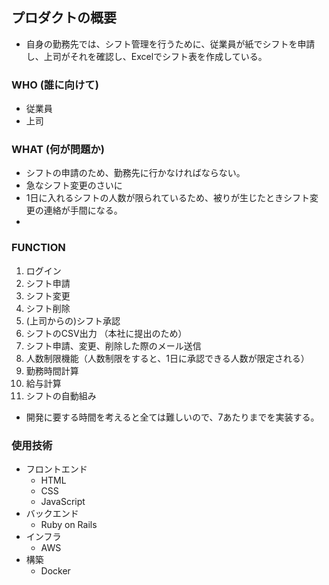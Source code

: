 ## プロダクトの概要
- 自身の勤務先では、シフト管理を行うために、従業員が紙でシフトを申請し、上司がそれを確認し、Excelでシフト表を作成している。
### WHO (誰に向けて)
- 従業員
- 上司
### WHAT (何が問題か)
- シフトの申請のため、勤務先に行かなければならない。
- 急なシフト変更のさいに
- 1日に入れるシフトの人数が限られているため、被りが生じたときシフト変更の連絡が手間になる。
-



### FUNCTION

1. ログイン
2. シフト申請
3. シフト変更
4. シフト削除
5. (上司からの)シフト承認
6. シフトのCSV出力 （本社に提出のため）
7. シフト申請、変更、削除した際のメール送信
8. 人数制限機能（人数制限をすると、1日に承認できる人数が限定される）
9. 勤務時間計算
10. 給与計算
11. シフトの自動組み

- 開発に要する時間を考えると全ては難しいので、7あたりまでを実装する。

### 使用技術
- フロントエンド
  - HTML
  - CSS
  - JavaScript
- バックエンド
  - Ruby on Rails
- インフラ
  - AWS
- 構築
    - Docker
